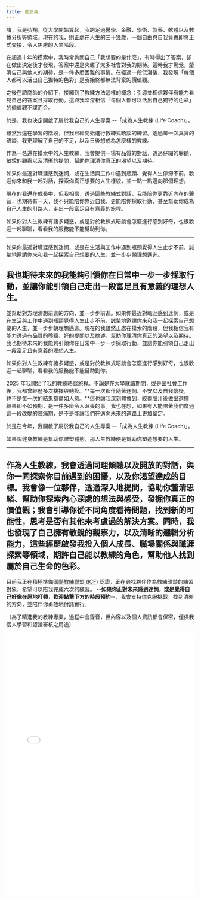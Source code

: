 ```yaml
---
title: 關於我
---
```


嗨，我是弘翔，從大學開始算起，我跨足過醫學、金融、學術、製藥、軟體以及數據分析等領域。現在的我，則正處在人生的三十幾歲，一個自由與自我負責即將正式交接，令人焦慮的人生階段。

在超過十年的摸索中，我時常詢問自己「我想要的是什麼」，有時得出了答案，卻在做出決定後才發現，答案中還是夾雜了太多社會對我的期待。這時我才驚覺，釐清自己與他人的期待，是一件多麽困難的事情。在經過一段低潮後，我發現「每個人都可以活出自己獨特的色彩」是我始終都無法背棄的價值觀。

之後在諮商師的介紹下，接觸到了教練方法這樣的概念：引導並相信夥伴有能力看見自己的答案且採取行動。這與我深深相信「每個人都可以活出自己獨特的色彩」的價值觀不謀而合。

於是，我也決定開啟了屬於我自己的人生專案 --「成為人生教練 (Life Coach)」。

雖然我還在學習的階段，但我已經開始進行教練式晤談的練習。透過每一次真實的晤談，我更理解了自己的不足，以及日後想成為怎麼樣的教練。

作為一名還在摸索中的人生教練，我會提供一場有品質的對話，透過仔細的聆聽，敏銳的觀察以及清晰的提問，幫助你理清你真正的渴望以及期待。

如果你最近對職涯感到迷惘，或在生活與工作中遇到瓶頸、覺得人生停滯不前，歡迎你來和我一起對話，探索你真正想要的人生樣貌，並一點一點邁向那個理想。

現在的我還在成長中，但我相信，透過這些教練式對話，我能陪你更靠近內在的聲音，也期待有一天，我不只能陪你靠近自我，更能陪你採取行動，甚至幫助你成為自己人生的引路人，走出一段富足且有意義的旅程。

如果你對人生教練有諸多疑惑，或是對於教練式晤談會怎麼進行感到好奇，也很歡迎一起聊聊，看看我的服務能不能幫助到你。

---
如果你最近對職涯感到迷惘，或是在生活與工作中遇到瓶頸覺得人生止步不前，誠摯地邀請你來和我一起探索自己想要的人生，並一步步朝理想邁進。

我也期待未來的我能夠引領你在日常中一步一步採取行動，並讓你能引領自己走出一段富足且有意義的理想人生。
-------
並幫助對方理清想前進的方向，並一步步前進。如果你最近對職涯感到迷惘，或是在生活與工作中遇到瓶頸覺得人生止步不前，誠摯地邀請你來和我一起探索自己想要的人生，並一步步朝理想邁進。現在的我雖然正處在摸索的階段，但我相信我有能力透過有品質的聆聽、好的提問以及摘述，幫助你理清你真正的渴望以及期待。我也期待未來的我能夠引領你在日常中一步一步採取行動，並讓你能引領自己走出一段富足且有意義的理想人生。

如果你對人生教練有諸多疑惑，或是對於教練式晤談會怎麼進行感到好奇，也很歡迎一起聊聊，看看我的服務能不能幫助到你。













2025 年我開始了我的教練晤談旅程。不論是在大學就讀期間，或是出社會工作後，我都曾經歷多次抉擇與轉換。**每一次都伴隨著迷惘、不安以及自我懷疑，也不是每一次的結果都盡如人意。**這也讓我深刻體會到，絞盡腦汁後做出選擇結果卻不如預期，是一件多麽令人沮喪的事。我也在想，如果有人能陪著我們度過這一段改變的陣痛期，是不是能讓我們在邁向未來的道路上更加堅定。

於是在今年，我開啟了屬於我自己的人生專案 --「成為人生教練 (Life Coach)」。

如果說健身教練是幫助你雕塑體態，那人生教練便是幫助你塑造想要的人生。

--- 
作為人生教練，我會透過同理傾聽以及開放的對話，與你一同探索你目前遇到的困擾，以及你渴望達成的目標。我會像一位夥伴，透過深入地提問，協助你釐清思緒、幫助你探索內心深處的想法與感受，發掘你真正的價值觀；我會引導你從不同角度看待問題，找到新的可能性，思考是否有其他未考慮過的解決方案。同時，我也發現了自己擁有敏銳的觀察力，以及清晰的邏輯分析能力，這些經歷啟發我投入個人成長、職場關係與職涯探索等領域，期許自己能以教練的角色，幫助他人找到屬於自己生命的色彩。
---

目前我正在積極準備[國際教練聯盟 (ICF)](https://icftaiwan.org/) 認證，正在尋找夥伴作為教練晤談的練習對象，希望可以陪我完成六次的練習。
--**如果你正對未來感到迷惘，或是覺得自己好像在原地打轉，歡迎點擊下方的時段預約**--，我會支持你克服挑戰，找到清晰的方向，並陪伴你勇敢地付諸實行。



（為了精進我的教練專業，過程中會錄音，但內容以及個人資訊都會保密，僅供我個人學習和認證審核之用途）
<iframe src="./cal-widget.html" width="100%" height="700px" style="border: none"></iframe>

